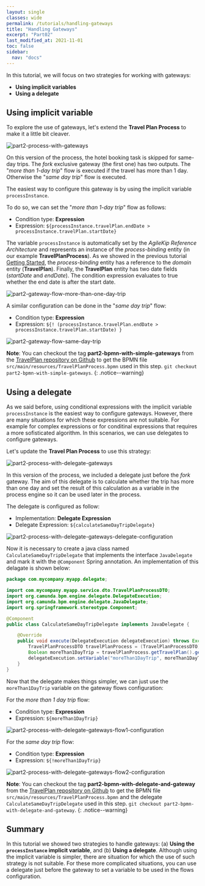 ```yaml
---
layout: single
classes: wide
permalink: /tutorials/handling-gateways
title: "Handling Gateways"
excerpt: "Part02"
last_modified_at: 2021-11-01
toc: false
sidebar:
  nav: "docs"
---
```


In this tutorial, we will focus on two strategies for working with gateways:

- **Using implicit variables**
- **Using a delegate**

## Using implicit variable

To explore the use of gateways, let's extend the **Travel Plan Process** to make it a little bit cleaver.

![part2-process-with-gateways](https://user-images.githubusercontent.com/4369840/139966505-c9a5e7a4-7c3e-4022-90d9-d3f09b54d38c.png)

On this version of the process, the hotel booking task is skipped for same-day trips. The *fork* exclusive gateway (the first one) has two outputs. The "*more than 1-day trip*" flow is executed if the travel has more than 1 day. Otherwise the "*same day trip*" flow is executed. 

The easiest way to configure this gateway is by using the implicit variable `processInstance`. 

To do so, we can set the "*more than 1-day trip*" flow as follows:

- Condition type: **Expression**
- Expression: `${processInstance.travelPlan.endDate > processInstance.travelPlan.startDate}`

The variable `processInstance` is automatically set by the *AgileKip Reference Architecture* and represents an instance of the *process-binding* entity (in our example **TravelPlanProcess**). 
As we showed in the previous tutorial [Getting Started](/pap-documentation/tutorials/getting-started), the *process-binding* entity has a reference to the *domain* entity (**TravelPlan**). 
Finally, the **TravelPlan** entity has two date fields (*startDate* and *endDate*). The condition expression evaluates to true whether the end date is after the start date. 

![part2-gateway-flow-more-than-one-day-trip](https://user-images.githubusercontent.com/4369840/139966499-6205f1fe-95a2-4685-ab9e-033cc096ca7d.png)

A similar configuration can be done in the "*same day trip*" flow:

- Condition type: **Expression**
- Expression: `${! (processInstance.travelPlan.endDate > processInstance.travelPlan.startDate) }`

![part2-gateway-flow-same-day-trip](https://user-images.githubusercontent.com/4369840/139966503-26067ad6-d195-4dab-90ed-ee0c625a5e88.png)


**Note**: You can checkout the tag **part2-bpmn-with-simple-gateways** from the [TravelPlan repository on Github](https://github.com/AgileKip/travel-plan-tutorial) to get the BPMN file `src/main/resources/TravelPlanProcess.bpmn` used in this step. `git checkout part2-bpmn-with-simple-gateways`.
{: .notice--warning}


## Using a delegate

As we said before, using conditional expressions with the implicit variable `processInstance` is the easiest way to configure gateways. However, there are many situations for which these expressions are not suitable. For example for complex expressions or for conditinal expressions that requires a more sofisticated algorithm. In this scenarios, we can use delegates to configure gateways. 

Let's update the **Travel Plan Process** to use this strategy:


![part2-process-with-delegate-gateways](https://user-images.githubusercontent.com/4369840/140020970-f9578667-1037-4743-b514-d08dc9a1fd5c.png)

In this version of the process, we included a delegate just before the *fork* gateway. The aim of this delegate is to calculate whether the trip has more than one day and set the result of this calculation as a variable in the process engine so it can be used later in the process.

The delegate is configured as follow:

- Implementation: **Delegate Expression**
- Delegate Expression: `${calculateSameDayTripDelegate}`


![part2-process-with-delegate-gateways-delegate-configuration](https://user-images.githubusercontent.com/4369840/140080167-4a751726-f545-45be-a124-e6d53c3c9382.png)

Now it is necessary to create a java class named `CalculateSameDayTripDelegate` that implements the interface `JavaDelegate` and mark it with the `@Component` Spring annotation. An implementation of this delagate is shown below: 

```java
package com.mycompany.myapp.delegate;

import com.mycompany.myapp.service.dto.TravelPlanProcessDTO;
import org.camunda.bpm.engine.delegate.DelegateExecution;
import org.camunda.bpm.engine.delegate.JavaDelegate;
import org.springframework.stereotype.Component;

@Component
public class CalculateSameDayTripDelegate implements JavaDelegate {

    @Override
    public void execute(DelegateExecution delegateExecution) throws Exception {
        TravelPlanProcessDTO travelPlanProcess = (TravelPlanProcessDTO) delegateExecution.getVariable("processInstance");
        Boolean moreThan1DayTrip = travelPlanProcess.getTravelPlan().getEndDate().isAfter(travelPlanProcess.getTravelPlan().getStartDate());
        delegateExecution.setVariable("moreThan1DayTrip", moreThan1DayTrip);
    }
}
```

Now that the delegate makes things simpler, we can just use the `moreThan1DayTrip` variable on the gateway flows configuration:

For the *more than 1 day trip* flow:
- Condition type: **Expression**
- Expression: `${moreThan1DayTrip}`


![part2-process-with-delegate-gateways-flow1-configuration](https://user-images.githubusercontent.com/4369840/140080173-a49ef98a-4bb1-4313-a08b-f58413c4f1c6.png)


For the *same day trip* flow:
- Condition type: **Expression**
- Expression: `${!moreThan1DayTrip}`

![part2-process-with-delegate-gateways-flow2-configuration](https://user-images.githubusercontent.com/4369840/140080178-c8d46ef4-c36d-482f-a8b2-5ed4244d2a28.png)

**Note**: You can checkout the tag **part2-bpmn-with-delegate-and-gateway** from the [TravelPlan repository on Github](https://github.com/AgileKip/travel-plan-tutorial) to get the BPMN file `src/main/resources/TravelPlanProcess.bpmn` and the delegate `CalculateSameDayTripDelegate` used in this step. `git checkout part2-bpmn-with-delegate-and-gateway`.
{: .notice--warning}


## Summary

In this tutorial we showed two strategies to handle gateways: (a) **Using the `processInstance` implicit variable**, and (b) **Using a delegate**. Although using the implicit variable is simpler, there are situation for which the use of such strategy is not suitable. For these more complicated situations, you can use a delegate just before the gateway to set a variable to be used in the flows configuration.
